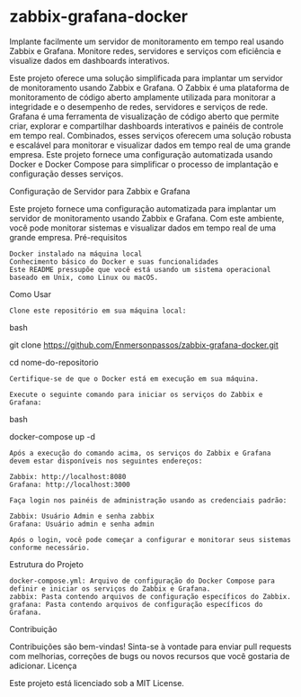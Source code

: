 # zabbix-grafana-docker

Implante facilmente um servidor de monitoramento em tempo real usando Zabbix e Grafana. Monitore redes, servidores e serviços com eficiência e visualize dados em dashboards interativos.

Este projeto oferece uma solução simplificada para implantar um servidor de monitoramento usando Zabbix e Grafana. O Zabbix é uma plataforma de monitoramento de código aberto amplamente utilizada para monitorar a integridade e o desempenho de redes, servidores e serviços de rede. Grafana é uma ferramenta de visualização de código aberto que permite criar, explorar e compartilhar dashboards interativos e painéis de controle em tempo real. Combinados, esses serviços oferecem uma solução robusta e escalável para monitorar e visualizar dados em tempo real de uma grande empresa. Este projeto fornece uma configuração automatizada usando Docker e Docker Compose para simplificar o processo de implantação e configuração desses serviços.

Configuração de Servidor para Zabbix e Grafana

Este projeto fornece uma configuração automatizada para implantar um servidor de monitoramento usando Zabbix e Grafana. Com este ambiente, você pode monitorar sistemas e visualizar dados em tempo real de uma grande empresa.
Pré-requisitos

    Docker instalado na máquina local
    Conhecimento básico do Docker e suas funcionalidades
    Este README pressupõe que você está usando um sistema operacional baseado em Unix, como Linux ou macOS.

Como Usar

    Clone este repositório em sua máquina local:

bash

git clone https://github.com/Enmersonpassos/zabbix-grafana-docker.git

cd nome-do-repositorio

    Certifique-se de que o Docker está em execução em sua máquina.

    Execute o seguinte comando para iniciar os serviços do Zabbix e Grafana:

bash

docker-compose up -d

    Após a execução do comando acima, os serviços do Zabbix e Grafana devem estar disponíveis nos seguintes endereços:

    Zabbix: http://localhost:8080
    Grafana: http://localhost:3000

    Faça login nos painéis de administração usando as credenciais padrão:

    Zabbix: Usuário Admin e senha zabbix
    Grafana: Usuário admin e senha admin

    Após o login, você pode começar a configurar e monitorar seus sistemas conforme necessário.

Estrutura do Projeto

    docker-compose.yml: Arquivo de configuração do Docker Compose para definir e iniciar os serviços do Zabbix e Grafana.
    zabbix: Pasta contendo arquivos de configuração específicos do Zabbix.
    grafana: Pasta contendo arquivos de configuração específicos do Grafana.

Contribuição

Contribuições são bem-vindas! Sinta-se à vontade para enviar pull requests com melhorias, correções de bugs ou novos recursos que você gostaria de adicionar.
Licença

Este projeto está licenciado sob a MIT License.


